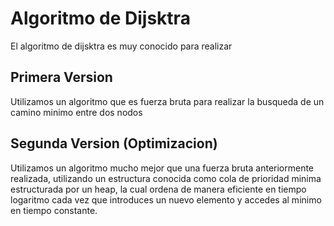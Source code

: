 # Algoritmo de Dijsktra
El algoritmo de dijsktra es muy conocido para realizar 
## Primera Version
Utilizamos un algoritmo que es fuerza bruta para realizar
la busqueda de un camino minimo entre dos nodos
## Segunda Version (Optimizacion)
Utilizamos un algoritmo mucho mejor que una fuerza bruta
anteriormente realizada, utilizando un estructura conocida
como cola de prioridad minima estructurada por un heap, la 
cual ordena de manera eficiente en tiempo logaritmo cada vez
que introduces un nuevo elemento y accedes al minimo en 
tiempo constante.
